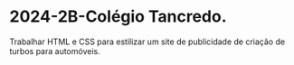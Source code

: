 # 2024-2B-Colégio Tancredo.
Trabalhar HTML e CSS para estilizar um site de publicidade de criação de turbos para automóveis.
